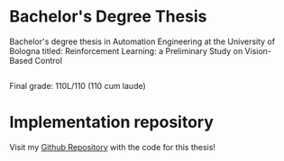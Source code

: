 # Bachelor's Degree Thesis
Bachelor's degree thesis in Automation Engineering at the University of Bologna titled: Reinforcement Learning: a Preliminary Study on Vision-Based Control

<p align="center">
  <img source="https://i.imgur.com/teg78lK.png">
</p>

Final grade: 110L/110 (110 cum laude)

# Implementation repository
Visit my [Github Repository](https://github.com/Juju-botu/vision-cartpole-dqn) with the code for this thesis!
